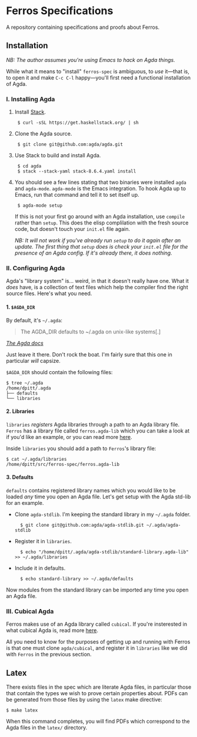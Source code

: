 # Ferros Specifications

A repository containing specifications and proofs about Ferros.

## Installation

_NB: The author assumes you're using Emacs to hack on Agda things._

While what it means to "install" `ferros-spec` is ambiguous, to _use_
it—that is, to open it and make `C-c C-l` happy—you'll first need a
functional installation of Agda.

### I. Installing Agda

1. Install [Stack](https://docs.haskellstack.org/en/stable/README/).

		$ curl -sSL https://get.haskellstack.org/ | sh

1. Clone the Agda source.

		$ git clone git@github.com:agda/agda.git

1. Use Stack to build and install Agda.

		$ cd agda
		$ stack --stack-yaml stack-8.6.4.yaml install

1. You should see a few lines stating that two binaries were installed
   `agda` and `agda-mode`. `agda-mode` is the Emacs integration. To
   hook Agda up to Emacs, run that command and tell it to set itself
   up.

		$ agda-mode setup

   If this is not your first go around with an Agda installation, use
   `compile` rather than `setup`. This does the elisp complilation
   with the fresh source code, but doesn't touch your `init.el` file
   again.

   _NB: It *will not* work if you've already run `setup` to do it
   again after an update. The first thing that `setup` does is check
   your `init.el` file for the presence of an Agda config. If it's
   already there, it does nothing._

### II. Configuring Agda

Agda's "library system" is... weird, in that it doesn't really have
one. What it _does_ have, is a collection of text files which help the
compiler find the right source files. Here's what you need.

#### 1. `$AGDA_DIR`

By default, it's `~/.agda`:

> The AGDA_DIR defaults to ~/.agda on unix-like systems[.]

[_The Agda docs_](https://agda.readthedocs.io/en/latest/tools/package-system.html)

Just leave it there. Don't rock the boat. I'm fairly sure that this
one in particular _will_ capsize.

`$AGDA_DIR` should contain the following files:

	$ tree ~/.agda
	/home/dpitt/.agda
	├── defaults
	└── libraries

#### 2. Libraries

`libraries` _registers_ Agda libraries through a path to an Agda
library file. `Ferros` has a library file called `ferros.agda-lib`
which you can take a look at if you'd like an example, or you can read
more
[here](https://agda.readthedocs.io/en/latest/tools/package-system.html).

Inside `libraries` you should add a path to `Ferros`'s library file:

	$ cat ~/.agda/libraries
	/home/dpitt/src/ferros-spec/ferros.agda-lib

#### 3. Defaults

`defaults` contains registered library names which you would like to
be loaded *any* time you open an Agda file. Let's get setup with the
Agda std-lib for an example.

* Clone `agda-stdlib`. I'm keeping the standard library in my `~/.agda` folder.

		$ git clone git@github.com:agda/agda-stdlib.git ~/.agda/agda-stdlib

* Register it in `libraries`.

		$ echo "/home/dpitt/.agda/agda-stdlib/standard-library.agda-lib" >> ~/.agda/libraries

* Include it in defaults.

		$ echo standard-library >> ~/.agda/defaults

Now modules from the standard library can be imported any time you
open an Agda file.

### III. Cubical Agda

Ferros makes use of an Agda library called `cubical`. If you're
insterested in what cubical Agda is, read more
[here](https://agda.readthedocs.io/en/latest/language/cubical.html?highlight=cubical).

All you need to know for the purposes of getting up and running with
Ferros is that one must clone `agda/cubical`, and register it in
`libraries` like we did with `Ferros` in the previous section.

## Latex

There exists files in the spec which are literate Agda files, in
particular those that contain the types we wish to prove certain
properties about. PDFs can be generated from those files by using the
`latex` make directive:

	$ make latex

When this command completes, you will find PDFs which correspond to
the Agda files in the `latex/` directory.
